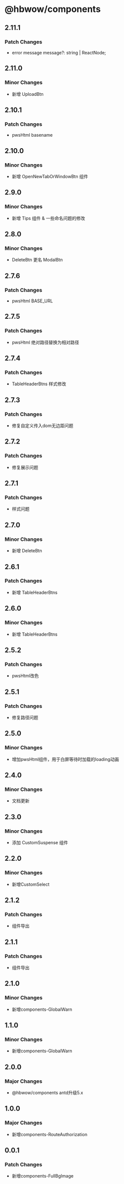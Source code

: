 # @hbwow/components

## 2.11.1

### Patch Changes

- error message message?: string | ReactNode;

## 2.11.0

### Minor Changes

- 新增 UploadBtn

## 2.10.1

### Patch Changes

- pwsHtml basename

## 2.10.0

### Minor Changes

- 新增 OpenNewTabOrWindowBtn 组件

## 2.9.0

### Minor Changes

- 新增 Tips 组件 & 一些命名问题的修改

## 2.8.0

### Minor Changes

- DeleteBtn 更名 ModalBtn

## 2.7.6

### Patch Changes

- pwsHtml BASE_URL

## 2.7.5

### Patch Changes

- pwsHtml 绝对路径替换为相对路径

## 2.7.4

### Patch Changes

- TableHeaderBtns 样式修改

## 2.7.3

### Patch Changes

- 修复自定义传入dom无边距问题

## 2.7.2

### Patch Changes

- 修复展示问题

## 2.7.1

### Patch Changes

- 样式问题

## 2.7.0

### Minor Changes

- 新增 DeleteBtn

## 2.6.1

### Patch Changes

- 新增 TableHeaderBtns

## 2.6.0

### Minor Changes

- 新增 TableHeaderBtns

## 2.5.2

### Patch Changes

- pwsHtml改色

## 2.5.1

### Patch Changes

- 修复路径问题

## 2.5.0

### Minor Changes

- 增加pwsHtml组件，用于白屏等待时加载的loading动画

## 2.4.0

### Minor Changes

- 文档更新

## 2.3.0

### Minor Changes

- 添加 CustomSuspense 组件

## 2.2.0

### Minor Changes

- 新增CustomSelect

## 2.1.2

### Patch Changes

- 组件导出

## 2.1.1

### Patch Changes

- 组件导出

## 2.1.0

### Minor Changes

- 新增components-GlobalWarn

## 1.1.0

### Minor Changes

- 新增components-GlobalWarn

## 2.0.0

### Major Changes

- @hbwow/components antd升级5.x

## 1.0.0

### Major Changes

- 新增components-RouteAuthorization

## 0.0.1

### Patch Changes

- 新增components-FullBgImage
